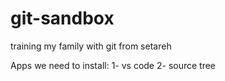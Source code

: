 # git-sandbox
training my family with git from setareh

Apps we need to install:
1- vs code
2- source tree

